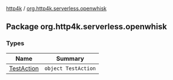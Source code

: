 [http4k](../index.md) / [org.http4k.serverless.openwhisk](./index.md)

## Package org.http4k.serverless.openwhisk

### Types

| Name | Summary |
|---|---|
| [TestAction](-test-action/index.md) | `object TestAction` |
